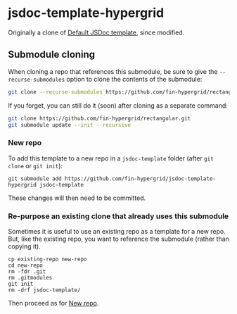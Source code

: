 # jsdoc-template-hypergrid

Originally a clone of [Default JSDoc template](https://github.com/jsdoc3/jsdoc/tree/master/templates/default), since modified.

## Submodule cloning

When cloning a repo that references this submodule,
be sure to give the `--recurse-submodules` option to clone the
contents of the submodule:

```bash
git clone --recurse-submodules https://github.com/fin-hypergrid/rectangular.git
```

If you forget, you can still do it (soon) after cloning as a separate command:

```bash
git clone https://github.com/fin-hypergrid/rectangular.git
git submodule update --init --recursive
```

### New repo

To add this template to a new repo in a `jsdoc-template` folder (after `git clone` or `git init`):

```shell
git submodule add https://github.com/fin-hypergrid/jsdoc-template-hypergrid jsdoc-template
```
 
These changes will then need to be committed.
 
### Re-purpose an existing clone that already uses this submodule

Sometimes it is useful to use an existing repo as a template for a new repo.
But, like the existing repo, you want to reference the submodule (rather than copying it).

```shell
cp existing-repo new-repo
cd new-repo
rm -fdr .git
rm .gitmodules
git init
rm -drf jsdoc-template/
```
 
Then proceed as for [New repo](newrepo).
 
